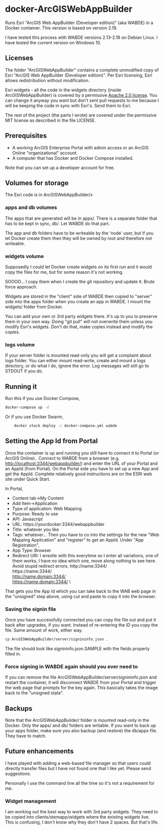 # docker-ArcGISWebAppBuilder

Runs Esri "ArcGIS Web AppBuilder (Developer edition)" (aka WABDE) in a Docker container.
This version is based on version 2.19.

I have tested this process with WABDE versions 2.13-2.19 on Debian Linux.
I have tested the current version on Windows 10.

## Licenses

The folder "ArcGISWebAppBuilder" contains a complete unmodified copy of 
Esri "ArcGIS Web AppBuilder (Developer edition)". Per Esri licensing,
Esri allows redistribution without modification.

Esri widgets - all the code in the widgets directory (inside
ArcGISWebAppBuilder) is covered by a permissive [Apache 2.0
license](http://www.apache.org/licenses/LICENSE-2.0).  You can change
it anyway you want but don't sent pull requests to me because I will
be keeping the code in sync with Esri's. Send them to Esri.

The rest of the project (the parts I wrote) are covered under the permissive MIT
license as described in the file LICENSE.

## Prerequisites 

* A working ArcGIS Enterprise Portal with admin access or an ArcGIS Online "organizational" account.
* A computer that has Docker and Docker Compose installed.

Note that you can set up a developer account for free.

## Volumes for storage

The Esri code is in ArcGISWebAppBuilder/x

### apps and db volumes

The apps that are generated will be in apps/. There is a separate
folder that has to be kept in sync, db/. Let WABDE do that part.

The app and db folders have to be writeable by the 'node' user, but if
you let Docker create them then they will be owned by root and
therefore not writeable.

### widgets volume

Supposedly I could let Docker create widgets on its first run
and it would copy the files for me, but for some reason it's not working.

SOOOO... I copy them when I create the git repository and update it.
Brute force approach.

Widgets are stored in the "client" side of WABDE then copied to
"server" side into the apps folder when you create an app in WABDE.
I mount the widgets/ folder from Docker.

You can add your own or 3rd party widgets there. It's up to you to
preserve them in your own way. Doing "git pull" will not overwrite
them unless you modify Esri's widgets. Don't do that, make copies
instead and modify the copies.

### logs volume

If your server folder is mounted read-only you will get a complaint about
logs folder. You can either mount read-write, create and mount a logs directory,
or do what I do, ignore the error. Log messages will still go to STDOUT if you do.

## Running it

Run this if you use Docker Compose,

```bash
docker-compose up -d
```

Or if you use Docker Swarm,

```bash
    docker stack deploy -c docker-compose.yml wabde
```

## Setting the App Id from Portal

Once the container is up and running you still have to connect it to Portal (or ArcGIS Online)..
Connect to WABDE from a browser (e.g. <http://localhost:3344/webappbuilder/>) and
enter the URL of your Portal and an AppId (from Portal). On the Portal
side you have to set up a new App and get the AppId. Complete
relatively good instructions are on the ESRI web site under Quick Start.

In Portal,

* Content tab->My Content
* Add Item->Application
* Type of application: Web Mapping
* Purpose: Ready to use
* API: Javascript
* URL: https://yourdocker:3344/webappbuilder
* Title: whatever you like
* Tags: whatever...
Then you have to co into the settings for the new "Web Mapping Application"
and "register" to get an AppId. Under "App Registration",
* App Type: Browser
* Redirect URI: I wrestle with this everytime so I enter all variations, one of them works,
I have no idea which one, move along nothing to see here. Avoid stupid redirect errors.
http://name:3344/ \
https://name:3344/ \
http://name.domain:3344/ \
https://name.domain:3344/ \

That gets you the App Id which you can take back to the WAB web page in the "unsigned" step above,
using cut and paste to copy it into the browser.

### Saving the signin file

Once you have successfully connected you can copy the file out and put it back
after upgrades, if you want. Instead of re-entering the ID you copy the file.
Same amount of work, either way.

```bash
cp ArcGISWebAppBuilder/server/signininfo.json .
```

The file should look like signininfo.json.SAMPLE with the fields properly filled in.

### Force signing in WABDE again should you ever need to

If you can remove the file ArcGISWebAppBuilder/server/signininfo.json
and restart the container, it will disconnect WABDE from your Portal
and trigger the web page that prompts for the key again. This
basically takes the image back to the "unsigned state".

## Backups

Note that the ArcGISWebAppBuilder/ folder is mounted read-only in the Docker.
Only the apps/ and db/ folders are writable. If you want to back up your
apps folder, make sure you also backup (and restore) the db/apps file. They
have to match.

## Future enhancements 

I have played with adding a web-based file manager so that users could directly
transfer files but I have not found one that I like yet. Please send suggestions.

Personally I use the command line all the time so it's not a requirement for me.

### Widget management

I am working out the best way to work with 3rd party widgets. They
need to be copied into clients/stemapp/widgets where the existing
widgets live. This is confusing, I don't know why they don't have 2
spaces. But that's life.
